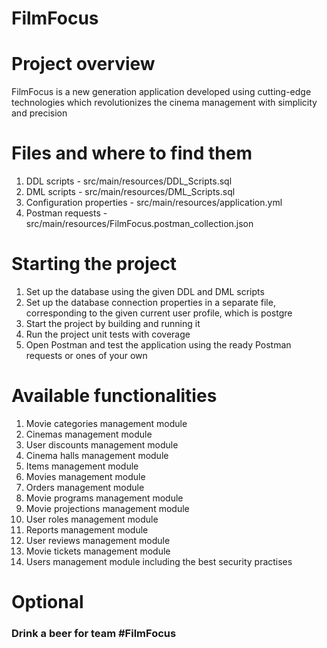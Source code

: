 # FilmFocus

# Project overview

FilmFocus is a new generation application developed using cutting-edge technologies which revolutionizes the cinema
management with simplicity and precision

# Files and where to find them

1. DDL scripts - src/main/resources/DDL_Scripts.sql
2. DML scripts - src/main/resources/DML_Scripts.sql
3. Configuration properties - src/main/resources/application.yml
4. Postman requests - src/main/resources/FilmFocus.postman_collection.json

# Starting the project

1. Set up the database using the given DDL and DML scripts
2. Set up the database connection properties in a separate file, corresponding to the given current user profile, which
   is postgre
3. Start the project by building and running it
4. Run the project unit tests with coverage
5. Open Postman and test the application using the ready Postman requests or ones of your own

# Available functionalities

1. Movie categories management module
2. Cinemas management module
3. User discounts management module
4. Cinema halls management module
5. Items management module
6. Movies management module
7. Orders management module
8. Movie programs management module
9. Movie projections management module
10. User roles management module
11. Reports management module
12. User reviews management module
13. Movie tickets management module
14. Users management module including the best security practises

# Optional

### Drink a beer for team #FilmFocus